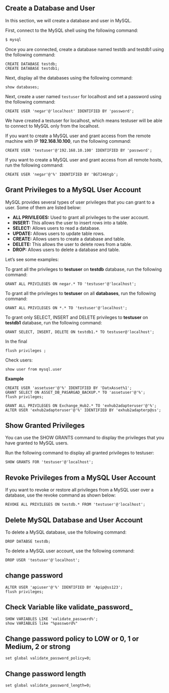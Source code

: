 ## Create a Database and User

In this section, we will create a database and user in MySQL.

First, connect to the MySQL shell using the following command:

```bash
$ mysql
```

Once you are connected, create a database named testdb and testdb1 using the following command:

```mysql
CREATE DATABASE testdb;
CREATE DATABASE testdb1;
```

Next, display all the databases using the following command:

```mysql
show databases;
```

Next, create a user named `testuser` for localhost and set a password using the following command:

```mysql
CREATE USER 'negar'@'localhost' IDENTIFIED BY 'password';
```

We have created a testuser for localhost, which means testuser will be able to connect to MySQL only from the localhost.

If you want to create a MySQL user and grant access from the remote machine with IP **192.168.10.100**, run the following command:

```mysql
CREATE USER 'testuser'@'192.168.10.100' IDENTIFIED BY 'password';
```

If you want to create a MySQL user and grant access from all remote hosts, run the following command:

```mysql
CREATE USER 'negar'@'%' IDENTIFIED BY 'BGT246tgb';
```

## Grant Privileges to a MySQL User Account

MySQL provides several types of user privileges that you can grant to a user. Some of them are listed below:

- **ALL PRIVILEGES:** Used to grant all privileges to the user account.
- **INSERT:** This allows the user to insert rows into a table.
- **SELECT:** Allows users to read a database.
- **UPDATE:** Allows users to update table rows.
- **CREATE:** Allows users to create a database and table.
- **DELETE:** This allows the user to delete rows from a table.
- **DROP:** Allows users to delete a database and table.

Let’s see some examples:

To grant all the privileges to **testuser** on **testdb** database, run the following command:

```mysql
GRANT ALL PRIVILEGES ON negar.* TO 'testuser'@'localhost';
```

To grant all the privileges to **testuser** on all **databases**, run the following command:

```mysql
GRANT ALL PRIVILEGES ON *.* TO 'testuser'@'localhost';
```

To grant only SELECT, INSERT and DELETE privileges to **testuser** on **testdb1** database, run the following command:

```mysql
GRANT SELECT, INSERT, DELETE ON testdb1.* TO testuser@'localhost';
```

In the final

```mysql
flush privileges ;
```

Check users:

```mysql
show user from mysql.user
```

**Example**

```mysql
CREATE USER 'assetuser'@'%' IDENTIFIED BY 'DatxAsset%1';
GRANT SELECT ON ASSET_DB_PASARGAD_BACKUP.* TO 'assetuser'@'%';
flush privileges;

GRANT ALL PRIVILEGES ON Exchange_Hub2.* TO 'exhub2adapteruser'@'%';
ALTER USER 'exhub2adapteruser'@'%' IDENTIFIED BY 'exhub2adapterp@ss';

```



## Show Granted Privileges

You can use the SHOW GRANTS command to display the privileges that you have granted to MySQL users.

Run the following command to display all granted privileges to testuser:

```mysql
SHOW GRANTS FOR 'testuser'@'localhost';
```



## Revoke Privileges from a MySQL User Account

If you want to revoke or restore all privileges from a MySQL user over a database, use the revoke command as shown below:

```mysql
REVOKE ALL PRIVILEGES ON testdb.* FROM 'testuser'@'localhost';
```

## Delete MySQL Database and User Account

To delete a MySQL database, use the following command:

```mysql
DROP DATABSE testdb;
```

To delete a MySQL user account, use the following command:

```mysql
DROP USER 'testuser'@'localhost';
```

## change password

```mysql
ALTER USER 'apiuser'@'%' IDENTIFIED BY 'Apip@ss123';
flush privileges;
```

## Check Variable like validate_password_

```mysql
SHOW VARIABLES LIKE 'validate_password%';
show VARIABLES like "%password%"
```

## Change password policy to LOW or 0, 1 or Medium, 2 or strong

```mysql
set global validate_password_policy=0;
```

## Change password length

```mysql
set global validate_password_length=0;
```
